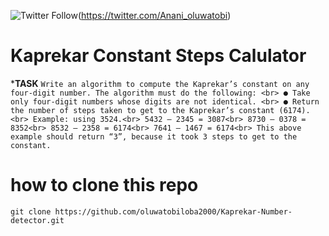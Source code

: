 ![Twitter Follow](https://img.shields.io/twitter/follow/Anani_oluwatobi?label=follow%20me&style=social)(https://twitter.com/Anani_oluwatobi) 

# Kaprekar Constant Steps Calulator

***TASK**
`Write an algorithm to compute the Kaprekar’s constant on any four-digit number. The
algorithm must do the following: <br>
● Take only four-digit numbers whose digits are not identical. <br>
● Return the number of steps taken to get to the Kaprekar’s constant (6174). <br>
Example: using 3524.<br>
5432 – 2345 = 3087<br>
8730 – 0378 = 8352<br>
8532 – 2358 = 6174<br>
7641 – 1467 = 6174<br>
This above example should return “3”, because it took 3 steps to get to the constant.`

# how to clone this repo
 `git clone https://github.com/oluwatobiloba2000/Kaprekar-Number-detector.git`


